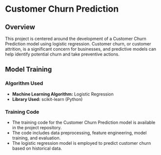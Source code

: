 # Customer Churn Prediction

## Overview
This project is centered around the development of a Customer Churn Prediction model using logistic regression. Customer churn, or customer attrition, is a significant concern for businesses, and predictive models can help identify potential churn and take preventive actions.

## Model Training

### Algorithm Used
- **Machine Learning Algorithm:** Logistic Regression
- **Library Used:** scikit-learn (Python)

### Training Code
- The training code for the Customer Churn Prediction model is available in the project repository.
- The code includes data preprocessing, feature engineering, model training, and evaluation.
- The logistic regression model is employed to predict customer churn based on historical data.
